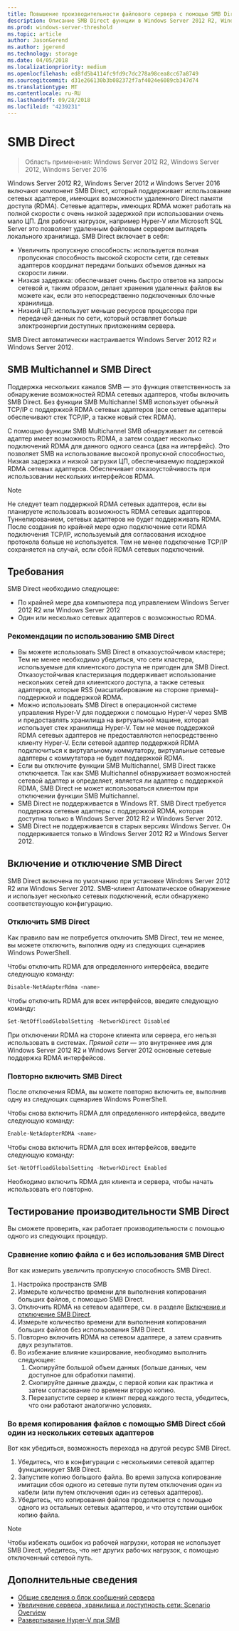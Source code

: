 ```yaml
---
title: Повышение производительности файлового сервера с помощью SMB Direct
description: Описание SMB Direct функции в Windows Server 2012 R2, Windows Server 2012 и Windows Server 2016.
ms.prod: windows-server-threshold
ms.topic: article
author: JasonGerend
ms.author: jgerend
ms.technology: storage
ms.date: 04/05/2018
ms.localizationpriority: medium
ms.openlocfilehash: ed8fd5b4114fc9fd9c7dc278a98cea8cc67a8749
ms.sourcegitcommit: d31e266130b3b082372f7af4024e6089cb347d74
ms.translationtype: MT
ms.contentlocale: ru-RU
ms.lasthandoff: 09/28/2018
ms.locfileid: "4239231"
---
```

# SMB Direct

>Область применения: Windows Server 2012 R2, Windows Server 2012, Windows Server 2016

Windows Server 2012 R2, Windows Server 2012 и Windows Server 2016 включают компонент SMB Direct, который поддерживает использование сетевых адаптеров, имеющих возможности удаленного Direct памяти доступа (RDMA). Сетевые адаптеры, имеющих RDMA может работать на полной скорости с очень низкой задержкой при использовании очень мало ЦП. Для рабочих нагрузок, например Hyper-V или Microsoft SQL Server это позволяет удаленным файловым сервером выглядеть локального хранилища. SMB Direct включает в себя:

- Увеличить пропускную способность: используется полная пропускная способность высокой скорости сети, где сетевых адаптеров координат передачи больших объемов данных на скорости линии.
- Низкая задержка: обеспечивает очень быстро ответов на запросы сетевой и, таким образом, делает хранения удаленных файлов вы можете как, если это непосредственно подключенных блочные хранилища.
- Низкий ЦП: использует меньше ресурсов процессора при передачей данных по сети, который оставляет больше электроэнергии доступных приложениям сервера.

SMB Direct автоматически настраивается Windows Server 2012 R2 и Windows Server 2012.

## SMB Multichannel и SMB Direct

Поддержка нескольких каналов SMB — это функция ответственность за обнаружение возможностей RDMA сетевых адаптеров, чтобы включить SMB Direct. Без функции SMB Multichannel SMB использует обычный TCP/IP с поддержкой RDMA сетевых адаптеров (все сетевые адаптеры обеспечивают стек TCP/IP, а также новый стек RDMA).

С помощью функции SMB Multichannel SMB обнаруживает ли сетевой адаптер имеет возможность RDMA, а затем создает несколько подключений RDMA для данного одного сеанса (два на интерфейс). Это позволяет SMB на использование высокой пропускной способностью, Низкая задержка и низкой загрузки ЦП, обеспечиваемую поддержкой RDMA сетевых адаптеров. Обеспечивает отказоустойчивость при использовании нескольких интерфейсов RDMA.

>[!NOTE]
>Не следует team поддержкой RDMA сетевых адаптеров, если вы планируете использовать возможность RDMA сетевых адаптеров. Туннелированием, сетевых адаптеров не будет поддерживать RDMA.
>После создания по крайней мере одно подключение сети RDMA подключения TCP/IP, используемый для согласования исходное протокола больше не используется. Тем не менее подключение TCP/IP сохраняется на случай, если сбой RDMA сетевых подключений.

## Требования

SMB Direct необходимо следующее:

- По крайней мере два компьютера под управлением Windows Server 2012 R2 или Windows Server 2012
- Один или несколько сетевых адаптеров с возможностью RDMA.

### Рекомендации по использованию SMB Direct

- Вы можете использовать SMB Direct в отказоустойчивом кластере; Тем не менее необходимо убедиться, что сети кластера, используемые для клиентского доступа не пригоден для SMB Direct. Отказоустойчивая кластеризация поддерживает использование нескольких сетей для клиентского доступа, а также сетевых адаптеров, которые RSS (масштабирование на стороне приема)-поддержкой и поддержкой RDMA.
- Можно использовать SMB Direct в операционной системе управления Hyper-V для поддержки с помощью Hyper-V через SMB и предоставлять хранилища на виртуальной машине, которая использует стек хранилища Hyper-V. Тем не менее поддержкой RDMA сетевых адаптеров не предоставляются непосредственно клиенту Hyper-V. Если сетевой адаптер поддержкой RDMA подключиться к виртуальному коммутатору, виртуальные сетевые адаптеры с коммутатора не будет поддержкой RDMA.
- Если вы отключите функции SMB Multichannel, SMB Direct также отключается. Так как SMB Multichannel обнаруживает возможностей сетевой адаптер и определяет, является ли адаптер с поддержкой RDMA, SMB Direct не может использоваться клиентом при отключении функции SMB Multichannel.
- SMB Direct не поддерживается в Windows RT. SMB Direct требуется поддержка сетевые адаптеры с поддержкой RDMA, которая доступна только в Windows Server 2012 R2 и Windows Server 2012.
- SMB Direct не поддерживается в старых версиях Windows Server. Он поддерживается только в Windows Server 2012 R2 и Windows Server 2012.

## Включение и отключение SMB Direct

SMB Direct включена по умолчанию при установке Windows Server 2012 R2 или Windows Server 2012. SMB-клиент Автоматическое обнаружение и использует несколько сетевых подключений, если обнаружено соответствующую конфигурацию.

### Отключить SMB Direct

Как правило вам не потребуется отключить SMB Direct, тем не менее, вы можете отключить, выполнив одну из следующих сценариев Windows PowerShell.

Чтобы отключить RDMA для определенного интерфейса, введите следующую команду:

```PowerShell
Disable-NetAdapterRdma <name>
```

Чтобы отключить RDMA для всех интерфейсов, введите следующую команду:

```PowerShell
Set-NetOffloadGlobalSetting -NetworkDirect Disabled
```

При отключении RDMA на стороне клиента или сервера, его нельзя использовать в системах. *Прямой сети* — это внутреннее имя для Windows Server 2012 R2 и Windows Server 2012 основные сетевые поддержка RDMA интерфейсов.

### Повторно включить SMB Direct

После отключения RDMA, вы можете повторно включить ее, выполнив одну из следующих сценариев Windows PowerShell.

Чтобы снова включить RDMA для определенного интерфейса, введите следующую команду:

```PowerShell
Enable-NetAdapterRDMA <name>
```

Чтобы снова включить RDMA для всех интерфейсов, введите следующую команду:

```PowerShell
Set-NetOffloadGlobalSetting -NetworkDirect Enabled
```

Необходимо включить RDMA для клиента и сервера, чтобы начать использовать его повторно.

## Тестирование производительности SMB Direct

Вы сможете проверить, как работает производительности с помощью одного из следующих процедур.

### Сравнение копию файла с и без использования SMB Direct

Вот как измерить увеличить пропускную способность SMB Direct.

1. Настройка пространств SMB
2. Измерьте количество времени для выполнения копирования больших файлов, с помощью SMB Direct.
3. Отключить RDMA на сетевом адаптере, см. в разделе [Включение и отключение SMB Direct](#enabling-and-disabling-smb-direct).
4. Измерьте количество времени для выполнения копирования больших файлов без использования SMB Direct.
5. Повторно включить RDMA на сетевом адаптере, а затем сравнить двух результатов.
6. Во избежание влияние кэширование, необходимо выполнить следующее:
    1. Скопируйте большой объем данных (больше данных, чем доступное для обработки памяти).
    2. Скопируйте данные дважды, с первой копии как практика и затем согласование по времени вторую копию.
    3. Перезапустите сервер и клиент перед каждого теста, убедитесь, что они работают аналогично условиях.

### Во время копирования файлов с помощью SMB Direct сбой один из нескольких сетевых адаптеров

Вот как убедиться, возможность перехода на другой ресурс SMB Direct.

1. Убедитесь, что в конфигурации с несколькими сетевой адаптер функционирует SMB Direct.
2. Запустите копию большого файла. Во время запуска копирование имитации сбоя одного из сетевые пути путем отключения один из кабели (или путем отключения один из сетевых адаптеров).
3. Убедитесь, что копирования файлов продолжается с помощью одного из остальных сетевых адаптеров, и что отсутствии ошибок копию файла.

>[!NOTE]
>Чтобы избежать ошибок из рабочей нагрузки, которая не использует SMB Direct, убедитесь, что нет других рабочих нагрузок, с помощью отключенный сетевой путь.

## Дополнительные сведения

- [Общие сведения о блок сообщений сервера](file-server-smb-overview.md)
- [Увеличение сервера, хранилища и доступность сети: Scenario Overview](<https://docs.microsoft.com/previous-versions/windows/it-pro/windows-server-2012-r2-and-2012/hh831437(v%3dws.11)>)
- [Развертывание Hyper-V при SMB](<https://docs.microsoft.com/previous-versions/windows/it-pro/windows-server-2012-r2-and-2012/jj134187(v%3dws.11)>)
